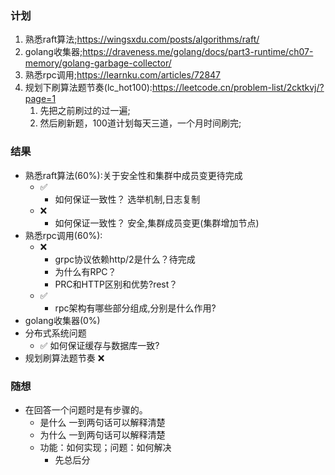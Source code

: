 ### 计划
1. 熟悉raft算法;https://wingsxdu.com/posts/algorithms/raft/
2. golang收集器;https://draveness.me/golang/docs/part3-runtime/ch07-memory/golang-garbage-collector/
3. 熟悉rpc调用;https://learnku.com/articles/72847
4. 规划下刷算法题节奏(lc_hot100):https://leetcode.cn/problem-list/2cktkvj/?page=1
    1. 先把之前刷过的过一遍;
    2. 然后刷新题，100道计划每天三道，一个月时间刷完;



### 结果 
- 熟悉raft算法(60%):关于安全性和集群中成员变更待完成
    - ✅
        - 如何保证一致性？ 选举机制,日志复制   
    - ❌
        - 如何保证一致性？ 安全,集群成员变更(集群增加节点)   
- 熟悉rpc调用(60%):
  - ❌
    - grpc协议依赖http/2是什么？待完成
    - 为什么有RPC？
    - PRC和HTTP区别和优势?rest？ 
  - ✅
    - rpc架构有哪些部分组成,分别是什么作用?
- golang收集器(0%)
- 分布式系统问题
    - ✅ 如何保证缓存与数据库一致?
- 规划刷算法题节奏 ❌



### 随想
- 在回答一个问题时是有步骤的。
  - 是什么 一到两句话可以解释清楚
  - 为什么 一到两句话可以解释清楚
  - 功能：如何实现；问题：如何解决
    - 先总后分